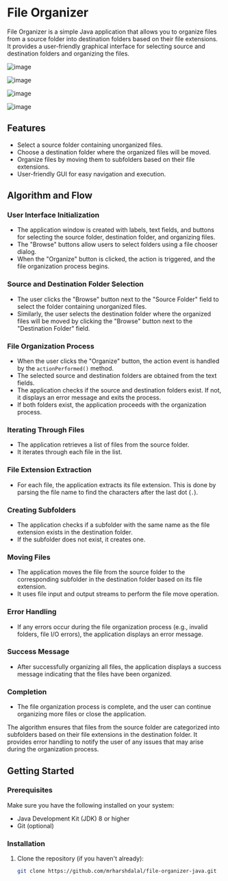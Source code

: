# File Organizer

File Organizer is a simple Java application that allows you to organize files from a source folder into destination folders based on their file extensions. It provides a user-friendly graphical interface for selecting source and destination folders and organizing the files.

![image](https://github.com/mrharshdalal/FileOrganizer_Java/assets/64740456/481c03ea-e3bf-4e47-8838-11e97db0998b)

![image](https://github.com/mrharshdalal/FileOrganizer_Java/assets/64740456/15eed708-3c8b-4c7e-b9f0-0e944e2efe09)

![image](https://github.com/mrharshdalal/FileOrganizer_Java/assets/64740456/5142b105-5bcb-4aa8-8ce1-1a65e38d7b1a)

![image](https://github.com/mrharshdalal/FileOrganizer_Java/assets/64740456/64609b13-da7a-41b7-b6b3-2074525c9477)


## Features

- Select a source folder containing unorganized files.
- Choose a destination folder where the organized files will be moved.
- Organize files by moving them to subfolders based on their file extensions.
- User-friendly GUI for easy navigation and execution.

## Algorithm and Flow

### User Interface Initialization

- The application window is created with labels, text fields, and buttons for selecting the source folder, destination folder, and organizing files.
- The "Browse" buttons allow users to select folders using a file chooser dialog.
- When the "Organize" button is clicked, the action is triggered, and the file organization process begins.

### Source and Destination Folder Selection

- The user clicks the "Browse" button next to the "Source Folder" field to select the folder containing unorganized files.
- Similarly, the user selects the destination folder where the organized files will be moved by clicking the "Browse" button next to the "Destination Folder" field.

### File Organization Process

- When the user clicks the "Organize" button, the action event is handled by the `actionPerformed()` method.
- The selected source and destination folders are obtained from the text fields.
- The application checks if the source and destination folders exist. If not, it displays an error message and exits the process.
- If both folders exist, the application proceeds with the organization process.

### Iterating Through Files

- The application retrieves a list of files from the source folder.
- It iterates through each file in the list.

### File Extension Extraction

- For each file, the application extracts its file extension. This is done by parsing the file name to find the characters after the last dot (`.`).

### Creating Subfolders

- The application checks if a subfolder with the same name as the file extension exists in the destination folder.
- If the subfolder does not exist, it creates one.

### Moving Files

- The application moves the file from the source folder to the corresponding subfolder in the destination folder based on its file extension.
- It uses file input and output streams to perform the file move operation.

### Error Handling

- If any errors occur during the file organization process (e.g., invalid folders, file I/O errors), the application displays an error message.

### Success Message

- After successfully organizing all files, the application displays a success message indicating that the files have been organized.

### Completion

- The file organization process is complete, and the user can continue organizing more files or close the application.

The algorithm ensures that files from the source folder are categorized into subfolders based on their file extensions in the destination folder. It provides error handling to notify the user of any issues that may arise during the organization process.

## Getting Started

### Prerequisites

Make sure you have the following installed on your system:

- Java Development Kit (JDK) 8 or higher
- Git (optional)

### Installation

1. Clone the repository (if you haven't already):

   ```bash
   git clone https://github.com/mrharshdalal/file-organizer-java.git
